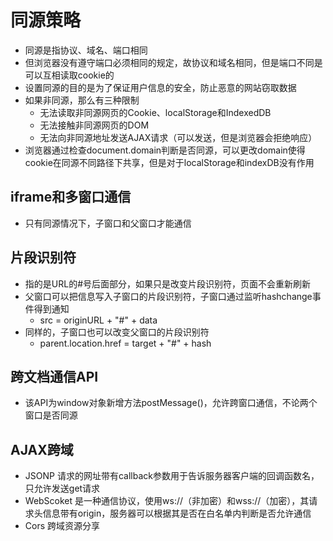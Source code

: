 # 同源策略
- 同源是指协议、域名、端口相同
- 但浏览器没有遵守端口必须相同的规定，故协议和域名相同，但是端口不同是可以互相读取cookie的
- 设置同源的目的是为了保证用户信息的安全，防止恶意的网站窃取数据
- 如果非同源，那么有三种限制
  - 无法读取非同源网页的Cookie、localStorage和IndexedDB
  - 无法接触非同源网页的DOM
  - 无法向非同源地址发送AJAX请求（可以发送，但是浏览器会拒绝响应）
- 浏览器通过检查document.domain判断是否同源，可以更改domain使得cookie在同源不同路径下共享，但是对于localStorage和indexDB没有作用

## iframe和多窗口通信
- 只有同源情况下，子窗口和父窗口才能通信

## 片段识别符
- 指的是URL的#号后面部分，如果只是改变片段识别符，页面不会重新刷新
- 父窗口可以把信息写入子窗口的片段识别符，子窗口通过监听hashchange事件得到通知
  - src = originURL + "#" + data
- 同样的，子窗口也可以改变父窗口的片段识别符
  - parent.location.href = target + "#" + hash

## 跨文档通信API
- 该API为window对象新增方法postMessage()，允许跨窗口通信，不论两个窗口是否同源

## AJAX跨域
- JSONP 请求的网址带有callback参数用于告诉服务器客户端的回调函数名，只允许发送get请求
- WebScoket 是一种通信协议，使用ws://（非加密）和wss://（加密），其请求头信息带有origin，服务器可以根据其是否在白名单内判断是否允许通信
- Cors  跨域资源分享